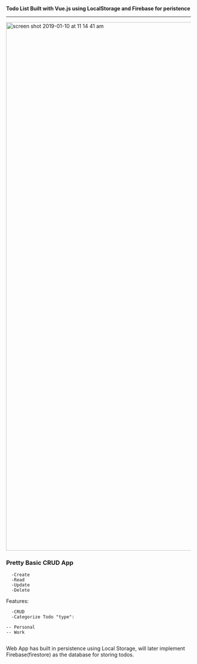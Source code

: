 **Todo List Built with Vue.js using LocalStorage and Firebase for peristence**


___________________________________________________________________________________________________________________________


<img width="1440" alt="screen shot 2019-01-10 at 11 14 41 am" src="https://user-images.githubusercontent.com/41505038/50988140-fbadd900-14c8-11e9-9cb9-474b9a0a0c0a.png">


### Pretty Basic CRUD App
```
  -Create
  -Read
  -Update
  -Delete
```
Features:
```
  -CRUD
  -Categorize Todo "type":
  ```
    -- Personal 
    -- Work
   ```
```
Web App has built in persistence using Local Storage, will later implement Firebase(firestore) as the database for storing todos. 
